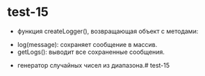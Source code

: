 # test-15

* функция createLogger(), возвращающая объект с методами:
- log(message): сохраняет сообщение в массив.
- getLogs(): выводит все сохраненные сообщения.

* генератор случайных чисел из диапазона.#   t e s t - 1 5  
 